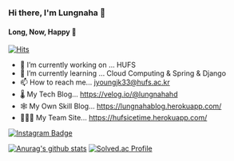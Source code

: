 ### Hi there, I'm Lungnaha 💪  
#### Long, Now, Happy 🐚
[![Hits](https://hits.seeyoufarm.com/api/count/incr/badge.svg?url=https%3A%2F%2Fgithub.com%2Flungnahahd&count_bg=%2379C83D&title_bg=%23555555&icon=&icon_color=%23E7E7E7&title=hits&edge_flat=false)](https://hits.seeyoufarm.com)


- 🔭 I’m currently working on ... HUFS
- 🌱 I’m currently learning ... Cloud Computing & Spring & Django
- 📫 How to reach me... jyoungjk33@hufs.ac.kr
- 🌡 My Tech Blog... https://velog.io/@lungnahahd
- 🕸️ My Own Skill Blog... https://lungnahablog.herokuapp.com/
- 👩‍👦‍👦 My Team Site... https://hufsicetime.herokuapp.com/

[![Instagram Badge](https://img.shields.io/badge/Instagram-E4405F?logo=Instagram&logoColor=white&link=https://www.instagram.com/lungnaha_coding)](https://www.instagram.com/lungnaha_coding)


[![Anurag's github stats](https://github-readme-stats.vercel.app/api?username=lungnahahd)](https://github.com/anuraghazra/github-readme-stats)
[![Solved.ac Profile](http://mazassumnida.wtf/api/v2/generate_badge?boj=jyoungjk33)](https://solved.ac/jyoungjk33/)



